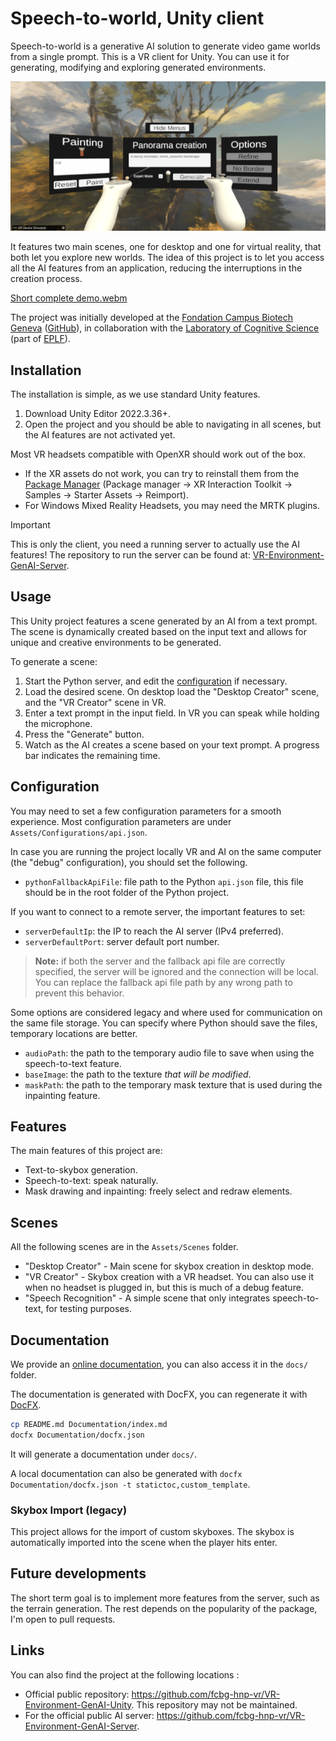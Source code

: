 # Speech-to-world, Unity client

Speech-to-world is a generative AI solution to generate video game worlds from a single prompt.
This is a VR client for Unity.
You can use it for generating, modifying and exploring generated environments.

![Main VR scene](Documentation/resources/Main_view_VR.png "View of the main VR screen.")

It features two main scenes, one for desktop and one for virtual reality, that both let you explore new worlds.
The idea of this project is to let  you access all the AI features from an application, reducing the interruptions in the creation process.

[Short complete demo.webm](https://github.com/user-attachments/assets/b8a97c92-ae75-4732-95af-c4fb64345bb0)

The project was initially developed at the [Fondation Campus Biotech Geneva](https://fcbg.ch/) ([GitHub](https://github.com/fcbg-hnp-vr/)),
in collaboration with the [Laboratory of Cognitive Science](https://www.epfl.ch/labs/lnco/) (part of [EPLF](https://epfl.ch)).

## Installation

The installation is simple, as we use standard Unity features.

1. Download Unity Editor 2022.3.36+.
2. Open the project and you should be able to navigating in all scenes, but the AI features are not activated yet.

Most VR headsets compatible with OpenXR should work out of the box.

- If the XR assets do not work, you can try to reinstall them from the [Package Manager](https://docs.unity3d.com/Manual/Packages.html) (Package manager → XR Interaction Toolkit → Samples → Starter Assets → Reimport).
- For Windows Mixed Reality Headsets, you may need the MRTK plugins.

> [!Important]
> This is only the client,
you need a running server to actually use the AI features!
The repository to run the server can be found at: [VR-Environment-GenAI-Server](https://github.com/fcbg-hnp-vr/VR-Environment-GenAI-Server).

## Usage

This Unity project features a scene generated by an AI from a text prompt.
The scene is dynamically created based on the input text and allows for unique and creative environments to be generated.

To generate a scene:

1. Start the Python server, and edit the [configuration](#configuration) if necessary.
2. Load the desired scene. On desktop load the "Desktop Creator" scene, and the "VR Creator" scene in VR.
3. Enter a text prompt in the input field. In VR you can speak while holding the microphone.
4. Press the "Generate" button.
5. Watch as the AI creates a scene based on your text prompt. A progress bar indicates the remaining time.

## Configuration

You may need to set a few configuration parameters for a smooth experience.
Most configuration parameters are under `Assets/Configurations/api.json`.

In case you are running the project locally VR and AI on the same computer (the "debug" configuration), you should set the following.

- `pythonFallbackApiFile`: file path to the Python ``api.json`` file, this file should be in the root folder of the Python project.

If you want to connect to a remote server, the important features to set:

- `serverDefaultIp`: the IP to reach the AI server (IPv4 preferred).
- `serverDefaultPort`: server default port number.

> **Note:** if both the server and the fallback api file are correctly specified, the server will be ignored and the connection will be local. You can replace the fallback api file path by any wrong path to prevent this behavior.

Some options are considered legacy and where used for communication on the same file storage.
You can specify where Python should save the files, temporary locations are better.

- `audioPath`: the path to the temporary audio file to save when using the speech-to-text feature.
- `baseImage`: the path to the texture *that will be modified*.
- `maskPath`: the path to the temporary mask texture that is used during the inpainting feature.

## Features

The main features of this project are:

- Text-to-skybox generation.
- Speech-to-text: speak naturally.
- Mask drawing and inpainting: freely select and redraw elements.

## Scenes

All the following scenes are in the ``Assets/Scenes`` folder.

- "Desktop Creator" - Main scene for skybox creation in desktop mode.
- "VR Creator" - Skybox creation with a VR headset. You can also use it when no headset is plugged in, but this is much of a debug feature.
- "Speech Recognition" - A simple scene that only integrates speech-to-text, for testing purposes.

## Documentation

We provide an [online documentation](https://fcbg-hnp-vr.github.io/VR-Environment-GenAI-Unity/), you can also access it in the `docs/` folder.

The documentation is generated with DocFX, you can regenerate it with [DocFX](https://github.com/dotnet/docfx).

```bash
cp README.md Documentation/index.md
docfx Documentation/docfx.json
```

It will generate a documentation under `docs/`.

A local documentation can also be generated with ``docfx Documentation/docfx.json -t statictoc,custom_template``.

### Skybox Import (legacy)

This project allows for the import of custom skyboxes.
The skybox is automatically imported into the scene when the player hits enter.

## Future developments

The short term goal is to implement more features from the server, such as the terrain generation.
The rest depends on the popularity of the package, I'm open to pull requests.

## Links

You can also find the project at the following locations :

- Official public repository: <https://github.com/fcbg-hnp-vr/VR-Environment-GenAI-Unity>. This repository may not be maintained.
- For the official public AI server: <https://github.com/fcbg-hnp-vr/VR-Environment-GenAI-Server>.
